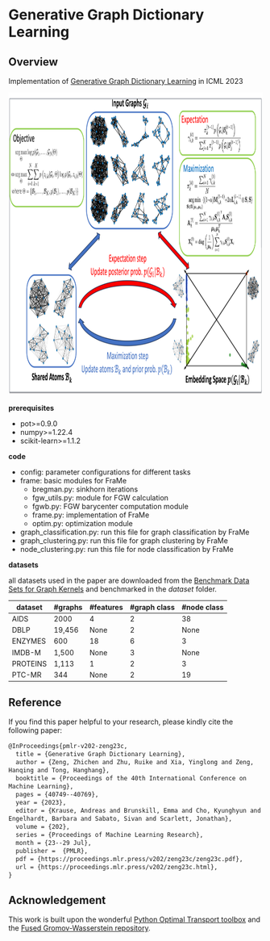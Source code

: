 # Generative Graph Dictionary Learning

## Overview
Implementation of [Generative Graph Dictionary Learning](https://proceedings.mlr.press/v202/zeng23c.html) in ICML 2023
<p align="center">
  <img width="1200" height="600" src="./imgs/FraMe.png">
</p>

**prerequisites**
- pot>=0.9.0
- numpy>=1.22.4
- scikit-learn>=1.1.2

**code**
- config: parameter configurations for different tasks
- frame: basic modules for FraMe
    - bregman.py: sinkhorn iterations
    - fgw_utils.py: module for FGW calculation
    - fgwb.py: FGW barycenter computation module
    - frame.py: implementation of FraMe
    - optim.py: optimization module
- graph_classification.py: run this file for graph classification by FraMe
- graph_clustering.py: run this file for graph clustering by FraMe
- node_clustering.py: run this file for node classification by FraMe

**datasets**

all datasets used in the paper are downloaded from the [Benchmark Data Sets for Graph Kernels](https://ls11-www.cs.tu-dortmund.de/staff/morris/graphkerneldatasets) and benchmarked in the *dataset* folder.

|dataset   |#graphs   |#features   |#graph class |#node class
|---|---|---|---|---|
|AIDS|2000|4|2|38|
|DBLP|19,456|None|2|None|
|ENZYMES|600|18|6|3|
|IMDB-M|1,500|None|3|None|
|PROTEINS|1,113|1|2|3|
|PTC-MR|344|None|2|19|


## Reference
If you find this paper helpful to your research, please kindly cite the following paper:
```
@InProceedings{pmlr-v202-zeng23c,
  title = {Generative Graph Dictionary Learning},
  author = {Zeng, Zhichen and Zhu, Ruike and Xia, Yinglong and Zeng, Hanqing and Tong, Hanghang},
  booktitle = {Proceedings of the 40th International Conference on Machine Learning},
  pages = {40749--40769},
  year = {2023},
  editor = {Krause, Andreas and Brunskill, Emma and Cho, Kyunghyun and Engelhardt, Barbara and Sabato, Sivan and Scarlett, Jonathan},
  volume = {202},
  series = {Proceedings of Machine Learning Research},
  month = {23--29 Jul},
  publisher =  {PMLR},
  pdf = {https://proceedings.mlr.press/v202/zeng23c/zeng23c.pdf},
  url = {https://proceedings.mlr.press/v202/zeng23c.html},
}
```

## Acknowledgement
This work is built upon the wonderful [Python Optimal Transport toolbox](https://pythonot.github.io/) and the [Fused Gromov-Wasserstein repository](https://github.com/tvayer/FGW).

